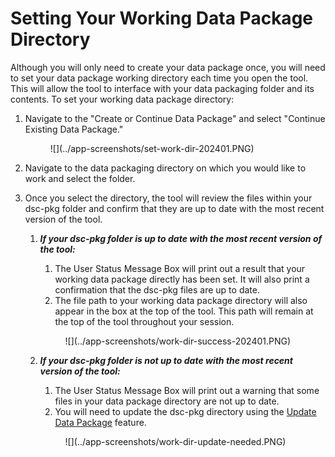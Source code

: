 # Setting Your Working Data Package Directory

Although you will only need to create your data package once, you will need to set your data package working directory each time you open the tool. This will allow the tool to interface with your data packaging folder and its contents. To set your working data package directory:

1. Navigate to the "Create or Continue Data Package" and select "Continue Existing Data Package."

    <figure markdown>
        ![](../app-screenshots/set-work-dir-202401.PNG)
        <figcaption></figcaption>
    </figure>

2. Navigate to the data packaging directory on which you would like to work and select the folder.
3. Once you select the directory, the tool will review the files within your dsc-pkg folder and confirm that they are up to date with the most recent version of the tool.
    1. ***If your dsc-pkg folder is up to date with the most recent version of the tool:***
        1. The User Status Message Box will print out a result that your working data package directly has been set. It will also print a confirmation that the dsc-pkg files are up to date. 
        2. The file path to your working data package directory will also appear in the box at the top of the tool. This path will remain at the top of the tool throughout your session.

        <figure markdown>
            ![](../app-screenshots/work-dir-success-202401.PNG)
            <figcaption></figcaption>
        </figure>
    
    2. ***If your dsc-pkg folder is not up to date with the most recent version of the tool:***
        1. The User Status Message Box will print out a warning that some files in your data package directory are not up to date. 
        2. You will need to update the dsc-pkg directory using the [Update Data Package](update.md) feature.

        <figure markdown>
            ![](../app-screenshots/work-dir-update-needed.PNG)
            <figcaption></figcaption>
        </figure>